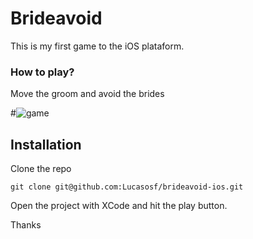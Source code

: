 # Brideavoid #

This is my first game to the iOS plataform.

### How to play? ###

Move the groom and avoid the brides

#![game](game.gif)

## Installation

Clone the repo

```
git clone git@github.com:Lucasosf/brideavoid-ios.git
```

Open the project with XCode and hit the play button.

Thanks
